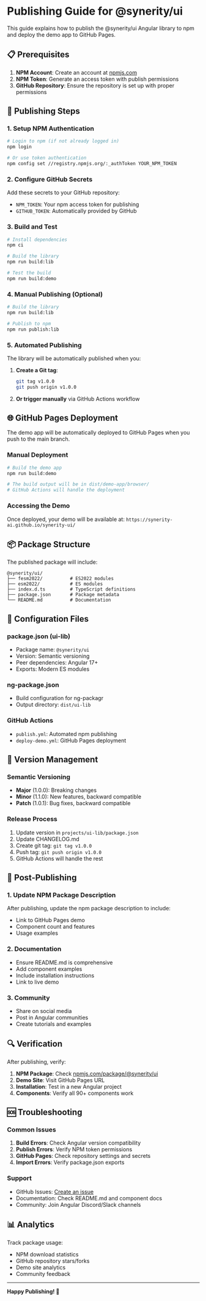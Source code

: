 # Publishing Guide for @synerity/ui

This guide explains how to publish the @synerity/ui Angular library to npm and deploy the demo app to GitHub Pages.

## 📋 Prerequisites

1. **NPM Account**: Create an account at [npmjs.com](https://www.npmjs.com)
2. **NPM Token**: Generate an access token with publish permissions
3. **GitHub Repository**: Ensure the repository is set up with proper permissions

## 🚀 Publishing Steps

### 1. Setup NPM Authentication

```bash
# Login to npm (if not already logged in)
npm login

# Or use token authentication
npm config set //registry.npmjs.org/:_authToken YOUR_NPM_TOKEN
```

### 2. Configure GitHub Secrets

Add these secrets to your GitHub repository:

- `NPM_TOKEN`: Your npm access token for publishing
- `GITHUB_TOKEN`: Automatically provided by GitHub

### 3. Build and Test

```bash
# Install dependencies
npm ci

# Build the library
npm run build:lib

# Test the build
npm run build:demo
```

### 4. Manual Publishing (Optional)

```bash
# Build the library
npm run build:lib

# Publish to npm
npm run publish:lib
```

### 5. Automated Publishing

The library will be automatically published when you:

1. **Create a Git tag**:
   ```bash
   git tag v1.0.0
   git push origin v1.0.0
   ```

2. **Or trigger manually** via GitHub Actions workflow

## 🌐 GitHub Pages Deployment

The demo app will be automatically deployed to GitHub Pages when you push to the main branch.

### Manual Deployment

```bash
# Build the demo app
npm run build:demo

# The build output will be in dist/demo-app/browser/
# GitHub Actions will handle the deployment
```

### Accessing the Demo

Once deployed, your demo will be available at:
`https://synerity-ai.github.io/synerity-ui/`

## 📦 Package Structure

The published package will include:

```
@synerity/ui/
├── fesm2022/          # ES2022 modules
├── esm2022/           # ES modules
├── index.d.ts         # TypeScript definitions
├── package.json       # Package metadata
└── README.md          # Documentation
```

## 🔧 Configuration Files

### package.json (ui-lib)
- Package name: `@synerity/ui`
- Version: Semantic versioning
- Peer dependencies: Angular 17+
- Exports: Modern ES modules

### ng-package.json
- Build configuration for ng-packagr
- Output directory: `dist/ui-lib`

### GitHub Actions
- `publish.yml`: Automated npm publishing
- `deploy-demo.yml`: GitHub Pages deployment

## 📝 Version Management

### Semantic Versioning

- **Major** (1.0.0): Breaking changes
- **Minor** (1.1.0): New features, backward compatible
- **Patch** (1.0.1): Bug fixes, backward compatible

### Release Process

1. Update version in `projects/ui-lib/package.json`
2. Update CHANGELOG.md
3. Create git tag: `git tag v1.0.0`
4. Push tag: `git push origin v1.0.0`
5. GitHub Actions will handle the rest

## 🎯 Post-Publishing

### 1. Update NPM Package Description

After publishing, update the npm package description to include:
- Link to GitHub Pages demo
- Component count and features
- Usage examples

### 2. Documentation

- Ensure README.md is comprehensive
- Add component examples
- Include installation instructions
- Link to live demo

### 3. Community

- Share on social media
- Post in Angular communities
- Create tutorials and examples

## 🔍 Verification

After publishing, verify:

1. **NPM Package**: Check [npmjs.com/package/@synerity/ui](https://www.npmjs.com/package/@synerity/ui)
2. **Demo Site**: Visit GitHub Pages URL
3. **Installation**: Test in a new Angular project
4. **Components**: Verify all 90+ components work

## 🆘 Troubleshooting

### Common Issues

1. **Build Errors**: Check Angular version compatibility
2. **Publish Errors**: Verify NPM token permissions
3. **GitHub Pages**: Check repository settings and secrets
4. **Import Errors**: Verify package.json exports

### Support

- GitHub Issues: [Create an issue](https://github.com/synerity-ai/synerity-ui/issues)
- Documentation: Check README.md and component docs
- Community: Join Angular Discord/Slack channels

## 📊 Analytics

Track package usage:

- NPM download statistics
- GitHub repository stars/forks
- Demo site analytics
- Community feedback

---

**Happy Publishing! 🚀**

